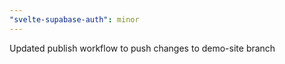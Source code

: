 ```yaml
---
"svelte-supabase-auth": minor
---
```


Updated publish workflow to push changes to demo-site branch

